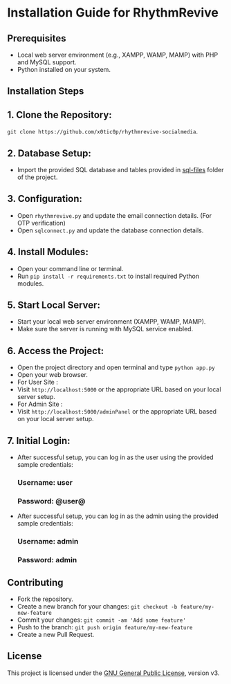# Installation Guide for RhythmRevive

## Prerequisites

- Local web server environment (e.g., XAMPP, WAMP, MAMP) with PHP and MySQL support.
- Python installed on your system.

## Installation Steps

## 1. **Clone the Repository:**<br>
`git clone https://github.com/x0tic0p/rhythmrevive-socialmedia`.


## 2. **Database Setup:**
- Import the provided SQL database and tables provided in [sql-files](sql-files/) folder of the project.

## 3. **Configuration:**

- Open `rhythmrevive.py` and update the email connection details. (For OTP verification)
- Open `sqlconnect.py` and update the database connection details.

## 4. **Install Modules:**
- Open your command line or terminal.
- Run `pip install -r requirements.txt` to install required Python modules.

## 5. **Start Local Server:**
- Start your local web server environment (XAMPP, WAMP, MAMP).
- Make sure the server is running with MySQL service enabled.

## 6. **Access the Project:**
- Open the project directory and open terminal and type `python app.py`
- Open your web browser.
- For User Site : 
- Visit `http://localhost:5000` or the appropriate URL based on your local server setup.
- For Admin Site : 
- Visit `http://localhost:5000/adminPanel` or the appropriate URL based on your local server setup.

## 7. **Initial Login:**
- After successful setup, you can log in as the user using the provided sample credentials:
  ### Username: user
  ### Password: @user@
- After successful setup, you can log in as the admin using the provided sample credentials:
  ### Username: admin
  ### Password: admin

## Contributing

- Fork the repository.
- Create a new branch for your changes: `git checkout -b feature/my-new-feature`
- Commit your changes: `git commit -am 'Add some feature'`
- Push to the branch: `git push origin feature/my-new-feature`
- Create a new Pull Request.

## License

This project is licensed under the [GNU General Public License](LICENSE), version v3.